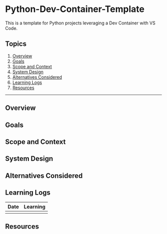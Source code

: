 # Python-Dev-Container-Template

This is a template for Python projects leveraging a Dev Container with VS Code.

## Topics

1. [Overview](#overview)
2. [Goals](#goals)
3. [Scope and Context](#scope-and-context)
4. [System Design](#system-design)
5. [Alternatives Considered](#alternatives-considered)
6. [Learning Logs](#learning-logs)
7. [Resources](#resources)

---

## Overview

## Goals

## Scope and Context

## System Design

## Alternatives Considered

## Learning Logs

| Date | Learning |
|------|----------|
|      |          |

## Resources
